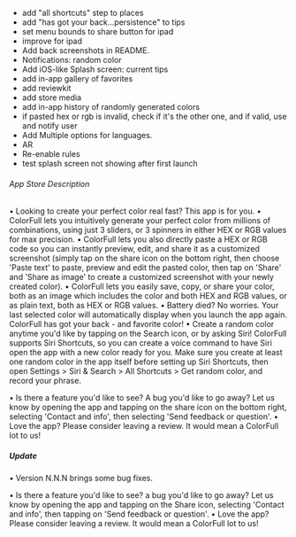 - add "all shortcuts" step to places
- add "has got your back...persistence" to tips
- set menu bounds to share button for ipad
- improve for ipad
- Add back screenshots in README.
- Notifications: random color
- Add iOS-like Splash screen: current tips
- add in-app gallery of favorites
- add reviewkit
- add store media
- add in-app history of randomly generated colors
- if pasted hex or rgb is invalid, check if it's the other one, and if valid, use and
  notify user
- Add Multiple options for languages.
- AR
- Re-enable rules
- test splash screen not showing after first launch

###### App Store Description
• Looking to create your perfect color real fast? This app is for you.
• ColorFull lets you intuitively generate your perfect color from millions of combinations, using just 3 sliders, or 3 spinners in either HEX or RGB values for max precision.
• ColorFull lets you also directly paste a HEX or RGB code so you can instantly preview, edit, and share it as a customized screenshot (simply tap on the share icon on the bottom right, then choose 'Paste text' to paste, preview and edit the pasted color, then tap on 'Share' and 'Share as image' to create a customized screenshot with your newly created color).
• ColorFull lets you easily save, copy, or share your color, both as an image which includes the color and both HEX and RGB values, or as plain text, both as HEX or RGB values.
• Battery died? No worries. Your last selected color will automatically display when you launch the app again. ColorFull has got your back - and favorite color!
• Create a random color anytime you'd like by tapping on the Search icon, or by asking Siri! ColorFull supports Siri Shortcuts, so you can create a voice command to have Siri open the app with a new color ready for you. Make sure you create at least one random color in the app itself before setting up Siri Shortcuts, then open Settings > Siri & Search > All Shortcuts > Get random color, and record your phrase.

• Is there a feature you'd like to see? A bug you'd like to go away? Let us know by opening the app and tapping on the share icon on the bottom right, selecting 'Contact and info', then selecting 'Send feedback or question'.
• Love the app? Please consider leaving a review. It would mean a ColorFull lot to us!

##### Update

• Version N.N.N brings some bug fixes.

• Is there a feature you'd like to see? a bug you'd like to go away? Let us know by opening the app and tapping on the Share icon, selecting 'Contact and info', then tapping on 'Send feedback or question'.
• Love the app? Please consider leaving a review. It would mean a ColorFull lot to us!